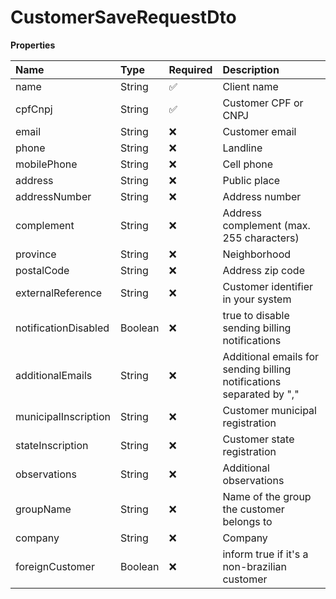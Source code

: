 # CustomerSaveRequestDto

**Properties**

| Name                 | Type    | Required | Description                                                          |
| :------------------- | :------ | :------- | :------------------------------------------------------------------- |
| name                 | String  | ✅       | Client name                                                          |
| cpfCnpj              | String  | ✅       | Customer CPF or CNPJ                                                 |
| email                | String  | ❌       | Customer email                                                       |
| phone                | String  | ❌       | Landline                                                             |
| mobilePhone          | String  | ❌       | Cell phone                                                           |
| address              | String  | ❌       | Public place                                                         |
| addressNumber        | String  | ❌       | Address number                                                       |
| complement           | String  | ❌       | Address complement (max. 255 characters)                             |
| province             | String  | ❌       | Neighborhood                                                         |
| postalCode           | String  | ❌       | Address zip code                                                     |
| externalReference    | String  | ❌       | Customer identifier in your system                                   |
| notificationDisabled | Boolean | ❌       | true to disable sending billing notifications                        |
| additionalEmails     | String  | ❌       | Additional emails for sending billing notifications separated by "," |
| municipalInscription | String  | ❌       | Customer municipal registration                                      |
| stateInscription     | String  | ❌       | Customer state registration                                          |
| observations         | String  | ❌       | Additional observations                                              |
| groupName            | String  | ❌       | Name of the group the customer belongs to                            |
| company              | String  | ❌       | Company                                                              |
| foreignCustomer      | Boolean | ❌       | inform true if it's a non-brazilian customer                         |

<!-- This file was generated by liblab | https://liblab.com/ -->
